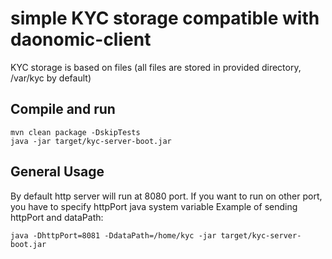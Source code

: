 # simple KYC storage compatible with daonomic-client
KYC storage is based on files (all files are stored in provided directory, /var/kyc by default)

## Compile and run

```
mvn clean package -DskipTests
java -jar target/kyc-server-boot.jar
```

## General Usage

By default http server will run at 8080 port. If you want to run on other port, you have to specify httpPort java system variable
Example of sending httpPort and dataPath:

```shell
java -DhttpPort=8081 -DdataPath=/home/kyc -jar target/kyc-server-boot.jar
```

